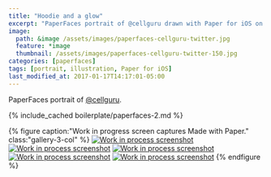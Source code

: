 ```yaml
---
title: "Hoodie and a glow"
excerpt: "PaperFaces portrait of @cellguru drawn with Paper for iOS on an iPad."
image: 
  path: &image /assets/images/paperfaces-cellguru-twitter.jpg 
  feature: *image
  thumbnail: /assets/images/paperfaces-cellguru-twitter-150.jpg
categories: [paperfaces]
tags: [portrait, illustration, Paper for iOS]
last_modified_at: 2017-01-17T14:17:01-05:00
---
```


PaperFaces portrait of [@cellguru](https://twitter.com/cellguru).

{% include_cached boilerplate/paperfaces-2.md %}

{% figure caption:"Work in progress screen captures Made with Paper." class:"gallery-3-col" %}
[![Work in process screenshot](/assets/images/paperfaces-cellguru-process-1-600.jpg)](/assets/images/paperfaces-cellguru-process-1-lg.jpg)
[![Work in process screenshot](/assets/images/paperfaces-cellguru-process-2-600.jpg)](/assets/images/paperfaces-cellguru-process-2-lg.jpg)
[![Work in process screenshot](/assets/images/paperfaces-cellguru-process-3-600.jpg)](/assets/images/paperfaces-cellguru-process-3-lg.jpg)
[![Work in process screenshot](/assets/images/paperfaces-cellguru-process-4-600.jpg)](/assets/images/paperfaces-cellguru-process-4-lg.jpg)
[![Work in process screenshot](/assets/images/paperfaces-cellguru-process-5-600.jpg)](/assets/images/paperfaces-cellguru-process-5-lg.jpg)
{% endfigure %}
